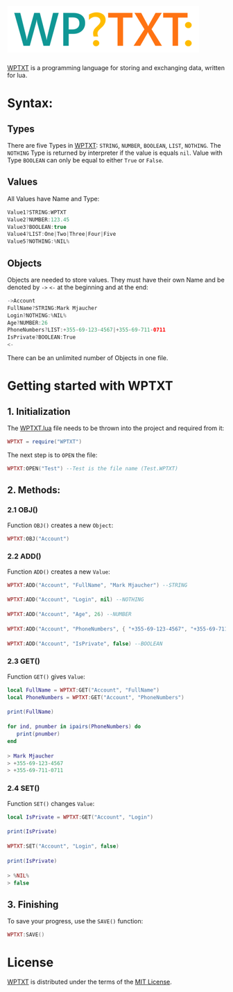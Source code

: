 # [![WPTXT Logo](Logo.png)](https://github.com/WINNERPOV/WPTXT)
[WPTXT](https://github.com/WINNERPOV/WPTXT) is a programming language for storing and exchanging data, written for lua.

# Syntax:

## Types

There are five Types in [WPTXT](https://github.com/WINNERPOV/WPTXT): `STRING`, `NUMBER`, `BOOLEAN`, `LIST`, `NOTHING`. The `NOTHING` Type is returned by interpreter if the value is equals `nil`. Value with Type `BOOLEAN` can only be equal to either `True` or `False`. 

## Values

All Values have Name and Type:

```swift
Value1?STRING:WPTXT
Value2?NUMBER:123.45
Value3?BOOLEAN:true
Value4?LIST:One|Two|Three|Four|Five
Value5?NOTHING:%NIL%
```

## Objects

Objects are needed to store values. They must have their own Name and be denoted by `->` `<-` at the beginning and at the end:

```swift
->Account
FullName?STRING:Mark Mjaucher
Login?NOTHING:%NIL%
Age?NUMBER:26
PhoneNumbers?LIST:+355-69-123-4567|+355-69-711-0711
IsPrivate?BOOLEAN:True
<-
```

There can be an unlimited number of Objects in one file.

# Getting started with WPTXT

## 1. Initialization

The [WPTXT.lua](https://github.com/WINNERPOV/WPTXT/blob/main/WPTXT.lua) file needs to be thrown into the project and required from it:

```lua
WPTXT = require("WPTXT")
```

The next step is to `OPEN` the file:

```lua
WPTXT:OPEN("Test") --Test is the file name (Test.WPTXT)
```

## 2. Methods:

### 2.1 OBJ()

Function `OBJ()` сreates a new `Object`:

```lua
WPTXT:OBJ("Account")
```

### 2.2 ADD()

Function `ADD()` сreates a new `Value`:

```lua
WPTXT:ADD("Account", "FullName", "Mark Mjaucher") --STRING

WPTXT:ADD("Account", "Login", nil) --NOTHING

WPTXT:ADD("Account", "Age", 26) --NUMBER

WPTXT:ADD("Account", "PhoneNumbers", { "+355-69-123-4567", "+355-69-711-0711" }) --LIST

WPTXT:ADD("Account", "IsPrivate", false) --BOOLEAN
```

### 2.3 GET()

Function `GET()` gives `Value`:

```lua
local FullName = WPTXT:GET("Account", "FullName")
local PhoneNumbers = WPTXT:GET("Account", "PhoneNumbers")

print(FullName)

for ind, pnumber in ipairs(PhoneNumbers) do
   print(pnumber)
end

> Mark Mjaucher
> +355-69-123-4567
> +355-69-711-0711
```

### 2.4 SET()

Function `SET()` changes `Value`:

```lua
local IsPrivate = WPTXT:GET("Account", "Login")

print(IsPrivate)

WPTXT:SET("Account", "Login", false)

print(IsPrivate)

> %NIL%
> false
```

## 3. Finishing

To save your progress, use the `SAVE()` function:

```lua
WPTXT:SAVE()
```

# License

[WPTXT](https://github.com/WINNERPOV/WPTXT) is distributed under the terms of the [MIT License](https://github.com/WINNERPOV/WPTXT/blob/main/LICENSE).
